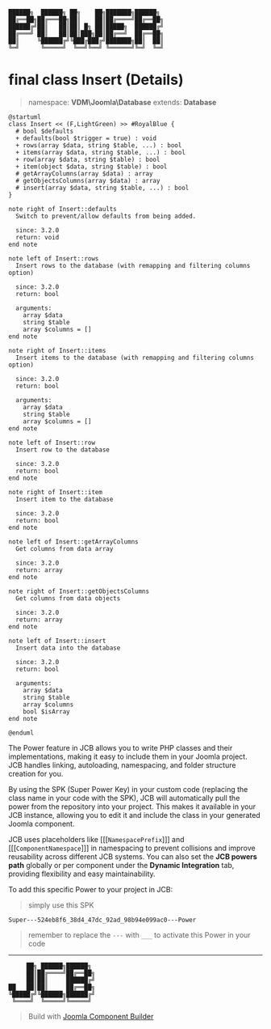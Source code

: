 ```
██████╗  ██████╗ ██╗    ██╗███████╗██████╗
██╔══██╗██╔═══██╗██║    ██║██╔════╝██╔══██╗
██████╔╝██║   ██║██║ █╗ ██║█████╗  ██████╔╝
██╔═══╝ ██║   ██║██║███╗██║██╔══╝  ██╔══██╗
██║     ╚██████╔╝╚███╔███╔╝███████╗██║  ██║
╚═╝      ╚═════╝  ╚══╝╚══╝ ╚══════╝╚═╝  ╚═╝
```
# final class Insert (Details)
> namespace: **VDM\Joomla\Database**
> extends: **Database**

```uml
@startuml
class Insert << (F,LightGreen) >> #RoyalBlue {
  # bool $defaults
  + defaults(bool $trigger = true) : void
  + rows(array $data, string $table, ...) : bool
  + items(array $data, string $table, ...) : bool
  + row(array $data, string $table) : bool
  + item(object $data, string $table) : bool
  # getArrayColumns(array $data) : array
  # getObjectsColumns(array $data) : array
  # insert(array $data, string $table, ...) : bool
}

note right of Insert::defaults
  Switch to prevent/allow defaults from being added.

  since: 3.2.0
  return: void
end note

note left of Insert::rows
  Insert rows to the database (with remapping and filtering columns option)

  since: 3.2.0
  return: bool
  
  arguments:
    array $data
    string $table
    array $columns = []
end note

note right of Insert::items
  Insert items to the database (with remapping and filtering columns option)

  since: 3.2.0
  return: bool
  
  arguments:
    array $data
    string $table
    array $columns = []
end note

note left of Insert::row
  Insert row to the database

  since: 3.2.0
  return: bool
end note

note right of Insert::item
  Insert item to the database

  since: 3.2.0
  return: bool
end note

note left of Insert::getArrayColumns
  Get columns from data array

  since: 3.2.0
  return: array
end note

note right of Insert::getObjectsColumns
  Get columns from data objects

  since: 3.2.0
  return: array
end note

note left of Insert::insert
  Insert data into the database

  since: 3.2.0
  return: bool
  
  arguments:
    array $data
    string $table
    array $columns
    bool $isArray
end note
 
@enduml
```

The Power feature in JCB allows you to write PHP classes and their implementations, making it easy to include them in your Joomla project. JCB handles linking, autoloading, namespacing, and folder structure creation for you.

By using the SPK (Super Power Key) in your custom code (replacing the class name in your code with the SPK), JCB will automatically pull the power from the repository into your project. This makes it available in your JCB instance, allowing you to edit it and include the class in your generated Joomla component.

JCB uses placeholders like [[[`NamespacePrefix`]]] and [[[`ComponentNamespace`]]] in namespacing to prevent collisions and improve reusability across different JCB systems. You can also set the **JCB powers path** globally or per component under the **Dynamic Integration** tab, providing flexibility and easy maintainability.

To add this specific Power to your project in JCB:

> simply use this SPK
```
Super---524eb8f6_38d4_47dc_92ad_98b94e099ac0---Power
```
> remember to replace the `---` with `___` to activate this Power in your code

---
```
     ██╗ ██████╗██████╗
     ██║██╔════╝██╔══██╗
     ██║██║     ██████╔╝
██   ██║██║     ██╔══██╗
╚█████╔╝╚██████╗██████╔╝
 ╚════╝  ╚═════╝╚═════╝
```
> Build with [Joomla Component Builder](https://git.vdm.dev/joomla/Component-Builder)

